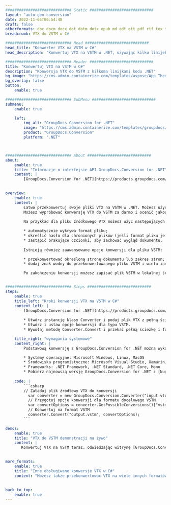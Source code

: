 ```yaml
---
############################# Static ############################
layout: "auto-gen-conversion"
date: 2022-11-05T06:54:48
draft: false
otherformats: doc docm docx dot dotm dotx epub md odt ott pdf rtf tex txt vdx vsdm vsdx vssm vssx vstm vstx vsx vtx xps
breadcrumb: VTX do VSTM w C#

############################# Head ############################
head_title: "Konwerter VTX na VSTM w C#"
head_description: "Konwertuj VTX na VSTM w .NET, używając kilku linijek kodu. Użyj interfejsu API konwersji dokumentów GroupDocs, aby przekonwertować ponad 160 formatów plików."

############################# Header ############################
title: "Konwertuj VTX na VSTM w C#"
description: "Konwersja VTX do VSTM z kilkoma linijkami kodu .NET"
bg_image: "https://cms.admin.containerize.com/templates/aspose/App_Themes/V3/images/bg/header1.png"
bg_overlay: false
button:
    enable: true

############################# SubMenu ############################
submenu:
    enable: true

    left:
        img_alt: "GroupDocs.Conversion for .NET"
        image: "https://cms.admin.containerize.com/templates/groupdocs/images/product-logos/90x90-noborder/groupdocs-conversion-net.png"
        product: "GroupDocs.Conversion"
        platform: ".NET"



############################# About ############################
about:
    enable: true
    title: "Informacje o interfejsie API GroupDocs.Conversion for .NET"
    content: |
        [GroupDocs.Conversion for .NET](https://products.groupdocs.com/conversion/net/) można używać do konwersji formatów Microsoft Word, Excel, PowerPoint, PDF, Visio i innych. GroupDocs.Conversion to samodzielny interfejs API, który jest odpowiedni dla systemów zaplecza i systemów wewnętrznych, w których wymagana jest wysoka wydajność. Nie zależy od żadnego oprogramowania, takiego jak Microsoft czy Open Office.
    

overview:
    enable: true
    content: |
        Łatwo przekonwertuj swoje pliki VTX na VSTM w .NET. Możesz użyć tylko kilku linii kodu C# na dowolnej wybranej platformie, takiej jak Windows, Linux, macOS.
        Możesz wypróbować konwersję VTX do VSTM za darmo i ocenić jakość wyników konwersji. Oprócz prostych scenariuszy konwersji plików możesz wypróbować bardziej zaawansowane opcje ładowania źródłowego pliku {{Z}} i zapisywania wyjściowego wyniku VSTM. 
        
        Na przykład dla pliku źródłowego VTX możesz użyć następujących opcji ładowania:

        * automatycznie wykrywa format pliku;
        * określić hasło dla chronionych plików (jeśli format pliku je obsługuje);
        * zastąpić brakujące czcionki, aby zachować wygląd dokumentu.
        
        Istnieją również zaawansowane opcje konwersji dla pliku VSTM:

        * przekonwertować określoną stronę dokumentu lub zakres stron;
        * dodaj znak wodny do przekonwertowanego pliku VSTM i wielu innych.

        Po zakończeniu konwersji możesz zapisać plik VSTM w lokalnej ścieżce pliku lub w dowolnej pamięci innej firmy, takiej jak FTP, Amazon S3, Dysk Google, Dropbox itp. Uwaga - aby przekonwertować VTX na {{ TO}} nie ma potrzeby instalowania dodatkowego oprogramowania - takiego jak MS Office, Open Office, Adobe Acrobat Reader itp.


############################# Steps ############################
steps:
    enable: true
    title_left: "Kroki konwersji VTX na VSTM w C#"
    content_left: |
        [GroupDocs.Conversion for .NET](https://products.groupdocs.com/conversion/net/) ułatwia programistom konwersję pliku VTX na VSTM za pomocą kilku linijek kodu.
        
        * Utwórz instancję klasy Converter i podaj plik VTX z pełną ścieżką
        * Utwórz i ustaw opcje konwersji dla typu VSTM.
        * Wywołaj metodę Converter.Convert i przekaż pełną ścieżkę i format (VSTM) jako parametr

    title_right: "wymagania systemowe"
    content_right: |
        Podstawową konwersję z GroupDocs.Conversion for .NET można wykonać w kilku prostych krokach. Nasze interfejsy API są obsługiwane na wszystkich głównych platformach i systemach operacyjnych. Przed wykonaniem poniższego kodu upewnij się, że masz zainstalowane w systemie następujące wymagania wstępne.

        * Systemy operacyjne: Microsoft Windows, Linux, MacOS
        * Środowiska programistyczne: Microsoft Visual Studio, Xamarin, MonoDevelop
        * Frameworks: .NET Framework, .NET Standard, .NET Core, Mono
        * Pobierz najnowszą wersję GroupDocs.Conversion for .NET z [Nuget](https://www.nuget.org/packages/groupdocs.conversion)
         
    code: |
        ```csharp    
        // Załaduj plik źródłowy VTX do konwersji
          var converter = new GroupDocs.Conversion.Converter("input.vtx");
          // Przygotuj opcje konwersji dla formatu docelowego VSTM
          var convertOptions = converter.GetPossibleConversions()["vstm"].ConvertOptions;
          // Konwertuj na format VSTM
          converter.Convert("output.vstm", convertOptions);
        ```

demos:
    enable: true
    title: "VTX do VSTM demonstracji na żywo"
    content: |
       Konwertuj VTX na VSTM teraz, odwiedzając witrynę [GroupDocs.Conversion App](https://products.groupdocs.app/conversion/family). Demo online ma następujące zalety
          

more_formats:
    enable: true
    title: "Inne obsługiwane konwersje VTX w C#"
    content: "Możesz także przekonwertować VTX na wiele innych formatów plików. Zobacz poniższą listę."
       
       
back_to_top:
    enable: true
---
```

